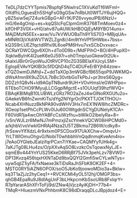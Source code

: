 TeDLj7dzCYYTpmis7BspfqF5NwIrsC1XVuKdTf6WFmI=
OXdfhLOguesEh5SHgFsG9gGSw7nRbUt0WfTJY6ujHQQ=
yBZ5siw5ej7Z4urkGBpG+AFr1K/PZ6vvyeulPB/6NzU=
mG/6e4gOnip+es+kqQSIcFqClpmGmR3768TmMoev0z4=
klfOHP3V0X+vH0/ahv87uAUW/kHBOQjEyM9YBO14uns=
MAjDMzN5EEx+axw/Vu7kVWUOBaTh9Y1iS703+MBjqUA=
eMNRtl3jVXdiWVTWZLZgn8//4m9tYnVPf5HWbx+7bss=
kQ3S9rLUEZfqctdlRfxi9L6oePM6Hvu7vxSCbDvxvac=
QCRaYDWCQgv6XOh+dTo0D9b+/MdFPihO+BO/4HPupX0=
XqklwBylnK4I2ueK6e0J597r+oh0Tmp/uoGkew0t2Uk=
tAalxlJBir0rGyoWuJOtRVCP10cZG3SBElaXVJcyLSM=
EgIopEVAvYQKIBl3c5fDQhD4qTC4DUFeErBYjh64zow=
xTQZ0wmDJMhjl+Z+ddTaXOp3mWGBcfB655qoP9JWKMQ=
dWsAfmn9X9uZDUL7bBc30vtbGoTkPbJ+pr3treS6Qyg=
DDZzh1Q8vN+ld9AGpTN8urdr9UH+VOvHmsI/eGWHPpo=
6TEboTCHO91MyujLLCGgplMgctE+s1OUUqf39hzfWVQ=
EBAqKBIMqB10LUBWLzGRz7RO2aZeJ4wGlNoRXGUfu2o=
GAekeVB6fnZwmKiTs/dYg2NIYgrOr/PKXTTJOKTfHOU=
Ncab4XHNuzzBkNPA90vdWHV3Hx7inEX1NW8lhcZMDRc=
XOeop1setPhCcPLWv0lJu60OWtgdnSCYgDUNelyK1CA=
F60VdR1ja4wcOhYABFcCsiWzfhu+bWikO2IbeIyRa+8=
/vSn/WJLzr6MwNJ7mPmzxjlZscYmekVQCW08iHPCMd0=
a/kjhbV/voVwklGHRAj4Nza2U5T2Bkmu72B6W/cdky8=
jfrSswvYlfXdzL4r9xtxm0PSCDox917UkXChw+OmqvU=
YrLTWIOmuOhgvG/NobiT0whbbhVnQqdlnmqKveAm4ro=
j7eAoOYGIebJEaIzifqrPCxn7iYKae+CAQMYyfUHk4g=
7aKJTg08LHu4zs/O/pXXvAqSO8LvzkcOxTqowxNyLJE=
sqmEBv444YnYUS25KkeD6RRjBf75JVk3pehLzv7BVW0=
DP13Kvzq456tqxHXNTaDd9bxQQYl2Gmfi5wCYLwNTys=
uyw5qjlZ1iyFA/fxNaexe3kTiDsRaJhSFbK8OK2EF+4=
MSTG0RY5iAZN6OPOX/soO5JbKo9joowoMDio3a+BkIw=
kq3T1aZjJz2hyCeq1++RVCKCMi4yOL512hj/OMGP3bs=
qhGB4EpaRu9J8dIAgUnF3bLHkpcmKbSsoURb8FxIqrY=
R7pYararAShXFrToFji9d/ZNw4jVjczAyiKjDH+77b4=
TMqR+HluezmVNxPhhbmK8C98dDraqqDLcJBpjdoz4+E=
